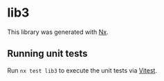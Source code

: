 # lib3

This library was generated with [Nx](https://nx.dev).

## Running unit tests

Run `nx test lib3` to execute the unit tests via [Vitest](https://vitest.dev/).
